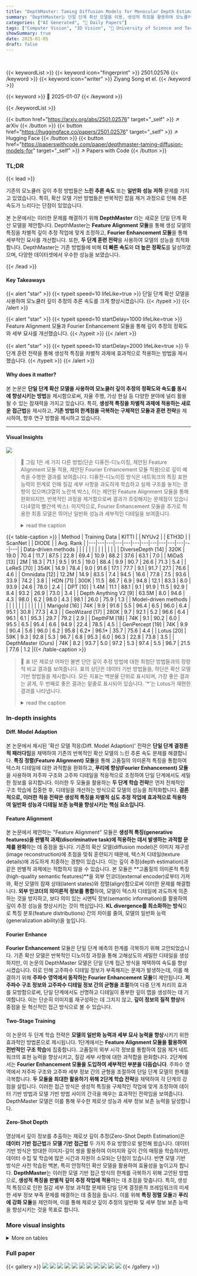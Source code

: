 ```yaml
---
title: "DepthMaster: Taming Diffusion Models for Monocular Depth Estimation"
summary: "DepthMaster는 단일 단계 확산 모델을 이용, 생성적 특징을 활용하여 모노큘러 깊이 추정의 정확도와 속도를 획기적으로 향상시켰습니다."
categories: ["AI Generated", "🤗 Daily Papers"]
tags: ["Computer Vision", "3D Vision", "🏢 University of Science and Technology of China (USTC)",]
showSummary: true
date: 2025-01-05
draft: false
---
```


<br>

{{< keywordList >}}
{{< keyword icon="fingerprint" >}} 2501.02576 {{< /keyword >}}
{{< keyword icon="writer" >}} Ziyang Song et el. {{< /keyword >}}
 
{{< keyword >}} 🤗 2025-01-07 {{< /keyword >}}
 
{{< /keywordList >}}

{{< button href="https://arxiv.org/abs/2501.02576" target="_self" >}}
↗ arXiv
{{< /button >}}
{{< button href="https://huggingface.co/papers/2501.02576" target="_self" >}}
↗ Hugging Face
{{< /button >}}
{{< button href="https://paperswithcode.com/paper/depthmaster-taming-diffusion-models-for" target="_self" >}}
↗ Papers with Code
{{< /button >}}




### TL;DR


{{< lead >}}

기존의 모노큘러 깊이 추정 방법들은 **느린 추론 속도** 또는 **일반화 성능 저하** 문제를 가지고 있었습니다. 특히, 확산 모델 기반 방법들은 반복적인 잡음 제거 과정으로 인해 추론 속도가 느리다는 단점이 있었습니다. 

본 논문에서는 이러한 문제를 해결하기 위해 **DepthMaster** 라는 새로운 단일 단계 확산 모델을 제안합니다. DepthMaster는 **Feature Alignment 모듈**을 통해 생성 모델의 특징을 차별적 깊이 추정 작업에 맞게 조정하고, **Fourier Enhancement 모듈**을 통해 세부적인 묘사를 개선합니다. 또한, **두 단계 훈련 전략**을 사용하여 모델의 성능을 최적화합니다.  DepthMaster는 기존 방법들에 비해 **더 빠른 속도**와 **더 높은 정확도**를 달성하였으며, 다양한 데이터셋에서 우수한 성능을 보였습니다.

{{< /lead >}}


#### Key Takeaways

{{< alert "star" >}}
{{< typeit speed=10 lifeLike=true >}} 단일 단계 확산 모델을 사용하여 모노큘러 깊이 추정의 추론 속도를 크게 향상시켰습니다. {{< /typeit >}}
{{< /alert >}}

{{< alert "star" >}}
{{< typeit speed=10 startDelay=1000 lifeLike=true >}} Feature Alignment 모듈과 Fourier Enhancement 모듈을 통해 깊이 추정의 정확도와 세부 묘사를 개선했습니다. {{< /typeit >}}
{{< /alert >}}

{{< alert "star" >}}
{{< typeit speed=10 startDelay=2000 lifeLike=true >}} 두 단계 훈련 전략을 통해 생성적 특징을 차별적 과제에 효과적으로 적용하는 방법을 제시했습니다. {{< /typeit >}}
{{< /alert >}}

#### Why does it matter?
본 논문은 **단일 단계 확산 모델을 사용하여 모노큘러 깊이 추정의 정확도와 속도를 동시에 향상시키는 방법**을 제시함으로써, 자율 주행, 가상 현실 등 다양한 분야에 널리 활용될 수 있는 잠재력을 가지고 있습니다. 특히, **생성적 특징을 차별적 과제에 적용하는 새로운 접근법**을 제시하고, **기존 방법의 한계점을 극복하는 구체적인 모듈과 훈련 전략**을 제시하여, 향후 연구 방향을 제시하고 있습니다.

------
#### Visual Insights



![](https://arxiv.org/html/2501.02576/x1.png)

> 🔼 그림 1은 세 가지 다른 방법(단순 디퓨전-디노이징, 제안된 Feature Alignment 모듈 적용, 제안된 Fourier Enhancement 모듈 적용)으로 깊이 예측을 수행한 결과를 보여줍니다.  디퓨전-디노이징 방식은 네트워크의 특징 표현 능력의 한계로 인해 질감 세부 사항을 과도하게 학습하고 실제 구조를 놓치는 경향이 있으며(3열의 노란색 박스), 이는 제안된 Feature Alignment 모듈을 통해 완화되지만, 반복적인 과정을 제거함으로써 결과가 흐릿해지는 문제점이 있습니다(4열의 빨간색 박스). 마지막으로, Fourier Enhancement 모듈을 추가로 적용한 최종 모델은 뛰어난 일반화 성능과 세부적인 디테일을 보여줍니다.
> <details>
> <summary>read the caption</summary>
> Figure 1: Visualization of different paradigms. “Denoise” refers to predicting depth in a diffusion-denoising way. Limited by the feature representation capability of the denoising network, predictions tend to overfit texture details and miss the real structure, as highlighted with yellow boxes in Column 3. “Stage1” alleviates this issue with the Feature Alignment module, but suffers from blurry outputs due to removing the iterative process, as highlighted with red boxes in Column 4. “Stage2” presents the final model fine-tuned with the Fourier Enhancement module, which exhibits excellent generalization and fine-grained details.
> </details>





{{< table-caption >}}
| Method | Training Data | KITTI |  | NYUv2 |  | ETH3D |  | ScanNet |  | DIODE |  | Avg. Rank |
|---|---|---|---|---|---|---|---|---|---|---|---|---|
| Data-driven methods |  |  |  |  |  |  |  |  |  |  |  |  |
| DiverseDepth [14] | 320K | 19.0 | 70.4 | 11.7 | 87.5 | 22.8 | 69.4 | 10.9 | 88.2 | 37.6 | 63.1 | 7.0 |
| MiDaS [13] | 2M | 18.3 | 71.1 | 9.5 | 91.5 | 19.0 | 88.4 | 9.9 | 90.7 | 26.6 | 71.3 | 5.4 |
| LeReS [70] | 354K | 14.9 | 78.4 | 9.0 | 91.6 | 17.1 | 77.7 | 9.1 | 91.7 | 27.1 | 76.6 | 4.6 |
| Omnidata [12] | 12.2M | 14.9 | 83.5 | 7.4 | 94.5 | 16.6 | 77.8 | 7.5 | 93.6 | 33.9 | 74.2 | 3.8 |
| HDN [71] | 300K | 11.5 | 86.7 | 6.9 | 94.8 | 12.1 | 83.3 | 8.0 | 93.9 | 24.6 | 78.0 | 2.4 |
| DPT [10] | 1.4M | 11.1 | 88.1 | 9.1 | 91.9 | 11.5 | 92.9 | 8.4 | 93.2 | 26.9 | 73.0 | 3.4 |
| Depth Anything V2 [9] | 63.5M | 8.0 | 94.6 | 4.3 | 98.0 | 6.2 | 98.0 | 4.3 | 98.1 | 26.0 | 75.9 | 1.3 |
| Model-driven methods |  |  |  |  |  |  |  |  |  |  |  |  |
| Marigold [16] | 74K | 9.9 | 91.6 | 5.5 | 96.4 | 6.5 | 96.0 | 6.4 | 95.1 | 30.8 | 77.3 | 4.3 |
| GeoWizard [17] | 280K | 9.7 | 92.1 | 5.2 | 96.6 | 6.4 | 96.1 | 6.1 | 95.3 | 29.7 | 79.2 | 2.9 |
| DepthFM [18] | 74K | 9.1 | 90.2 | 6.0 | 95.5 | 6.5 | 95.4 | 6.6 | 94.9 | 22.4 | 78.5 | 4.5 |
| GenPercept [19] | 74K | 9.9 | 90.4 | 5.6 | 96.0 | 6.2 | 95.8 | 6.2* | 96.1* | 35.7 | 75.6 | 4.4 |
| Lotus [20] | 59K | 9.3 | 92.8 | 5.3 | 96.7 | 6.8 | 95.3 | 6.0 | 96.3 | 22.8 | 73.8 | 3.5 |
| DepthMaster (Ours) | 74K | 8.2 | 93.7 | 5.0 | 97.2 | 5.3 | 97.4 | 5.5 | 96.7 | 21.5 | 77.6 | 1.2 |{{< /table-caption >}}

> 🔼 표 I은 제로샷 어파인 불변 단안 깊이 추정 방법에 대한 최첨단 방법들과의 정량적 비교 결과를 보여줍니다. 표의 상단은 데이터 기반 방법들을, 하단은 확산 모델 기반 방법들을 제시합니다. 모든 지표는 백분율 단위로 표시되며, 가장 좋은 결과는 굵게, 두 번째로 좋은 결과는 밑줄로 표시되어 있습니다. '*'는 Lotus가 재현한 결과를 나타냅니다.
> <details>
> <summary>read the caption</summary>
> TABLE I: Quantitative comparison with state-of-the-art zero-shot affine-invariant monocular depth estimation methods. The upper part lists data-driven methods and the lower part presents those based on diffusion models. All metrics are in percentage terms with “bold” best and “underline” second best. “*” stands for the results reproduced by Lotus.
> </details>





### In-depth insights


#### Diff. Model Adaption
본 논문에서 제시된 '확산 모델 적응(Diff. Model Adaption)' 전략은 **단일 단계 결정론적 패러다임**을 채택하여 기존의 반복적인 확산 모델의 느린 추론 속도 문제를 해결합니다.  **특징 정렬(Feature Alignment) 모듈**을 통해 고품질의 의미론적 특징을 통합하여 텍스처 디테일에 대한 과적합을 완화하고, **푸리에 향상(Fourier Enhancement) 모듈**을 사용하여 저주파 구조와 고주파 디테일을 적응적으로 조정하여 단일 단계에서도 세밀한 정보를 유지합니다. 이러한 두 모듈을 활용하는 **두 단계 학습 전략**은 먼저 전체적인 구조 학습에 집중한 후, 디테일을 개선하는 방식으로 모델의 성능을 최적화합니다.  **결론적으로, 이러한 적응 전략은 생성적 특징을 차별적 심도 추정 작업에 효과적으로 적용하여 일반화 성능과 디테일 보존 능력을 향상시키는 핵심 요소입니다.**

#### Feature Alignment
본 논문에서 제안하는 "Feature Alignment" 모듈은 **생성적 특징(generative features)을 판별적 과제(discriminative task)에 적용하는 데서 발생하는 과적합 문제를 완화**하는 데 중점을 둡니다.  기존의 확산 모델(diffusion model)은 이미지 재구성(image reconstruction)에 초점을 맞춰 훈련되기 때문에, 텍스처 디테일(texture details)에 과도하게 치중하는 경향이 있습니다. 이는 깊이 추정(depth estimation)과 같은 판별적 과제에는 적합하지 않을 수 있습니다.  본 모듈은 **고품질의 의미론적 특징(high-quality semantic features)**을 외부 인코더(external encoder)로부터 가져와, 확산 모델의 잠재 상태(latent states)와 정렬(align)함으로써 이러한 문제를 해결합니다.  **외부 인코더의 의미론적 정보를 통합**하여, 모델이 텍스처 디테일에 과도하게 의존하는 것을 방지하고, 보다 의미 있는 시맨틱 정보(semantic information)를 활용하여 깊이 추정 성능을 향상시키는 것이 핵심입니다.  **KL divergence를 최소화하는 방식**으로 특징 분포(feature distributions) 간의 차이를 줄여,  모델의 일반화 능력(generalization ability)을 높입니다.

#### Fourier Enhance
**Fourier Enhancement** 모듈은 단일 단계 예측의 한계를 극복하기 위해 고안되었습니다. 기존 확산 모델은 반복적인 디노이징 과정을 통해 고해상도의 세밀한 디테일을 생성하지만, 이 논문의 DepthMaster 모델은 단일 단계 접근 방식을 채택하여 속도를 향상시켰습니다. 이로 인해 고주파수 디테일 정보가 부족해지는 문제가 발생하는데, 이를 해결하기 위해 **주파수 영역에서 동작하는 Fourier Enhancement 모듈**이 제안됩니다.  **저주파수 구조 정보와 고주파수 디테일 정보 간의 균형을 조절**하여 다중 단계 처리의 효과를 모방함으로써, 단일 단계에서도 선명하고 디테일이 풍부한 깊이 맵을 생성하는 데 기여합니다.  이는 단순히 이미지를 재구성하는 데 그치지 않고, **깊이 정보의 질적 향상**에 중점을 둔 혁신적인 접근 방식으로 볼 수 있습니다.

#### Two-Stage Training
이 논문의 두 단계 학습 전략은 **모델의 일반화 능력과 세부 묘사 능력을 향상**시키기 위한 효과적인 방법론으로 제시됩니다. 1단계에서는 **Feature Alignment 모듈을 활용하여 전반적인 구조 학습**에 집중합니다. 고품질의 외부 시각 정보를 통합하여 잡음 제거 네트워크의 표현 능력을 향상시키고, 질감 세부 사항에 대한 과적합을 완화합니다. 2단계에서는 **Fourier Enhancement 모듈을 도입하여 세부적인 부분을 다듬습니다**. 주파수 영역에서 저주파 구조와 고주파 세부 정보 간의 균형을 조절하여 단일 단계 모델의 한계를 극복합니다. **두 모듈을 최대한 활용하기 위해 2단계 학습 전략**을 채택하여 각 단계의 강점을 살립니다. 이러한 접근 방식은 생성적 특징을 구체적인 작업에 맞게 조정하여 데이터 기반 방법과 모델 기반 방법 사이의 간극을 메우는 효과적인 전략임을 보여줍니다. DepthMaster 모델은 이를 통해 우수한 제로샷 성능과 세부 정보 보존 능력을 달성합니다.

#### Zero-Shot Depth
영상에서 깊이 정보를 추출하는 제로샷 깊이 추정(Zero-Shot Depth Estimation)은 **데이터 기반 접근법**과 **모델 기반 접근법** 두 가지 주요 방향으로 발전해 왔습니다. 데이터 기반 방식은 방대한 이미지-깊이 쌍을 활용하여 이미지와 깊이 간의 매핑을 학습하지만, 데이터 수집 및 학습에 많은 시간과 자원이 소모되는 단점이 있습니다. 반면 모델 기반 방식은 사전 학습된 백본, 특히 안정적인 확산 모델을 활용하여 효율성을 높이고자 합니다.  **DepthMaster**는 이러한 모델 기반 접근 방식의 한계를 극복하기 위해 고안된 방법으로, **생성적 특징을 판별적 깊이 추정 작업에 적용**하는 데 초점을 맞춥니다. 특히, 생성적 특징으로 인한 질감 세부 정보 과적합 문제와 단일 단계 결정론적 프레임워크의 미세한 세부 정보 부족 문제를 해결하는 데 중점을 둡니다. 이를 위해 **특징 정렬 모듈**과 **푸리에 강화 모듈**을 제안하며, 이를 통해 제로샷 깊이 추정의 일반화 및 세부 정보 보존 능력을 향상시키는 것을 목표로 합니다.


### More visual insights




<details>
<summary>More on tables
</summary>


{{< table-caption >}}
| Paradigm | KITTI AbsRel ↓ | KITTI δ₁ ↑ | NYUv2 AbsRel ↓ | NYUv2 δ₁ ↑ | ScanNet AbsRel ↓ | ScanNet δ₁ ↑ | ETH3D AbsRel ↓ | ETH3D δ₁ ↑ | DIODE AbsRel ↓ | DIODE δ₁ ↑ | Hypersim AbsRel ↓ | Hypersim F1 ↑ | Time (s) |
|---|---|---|---|---|---|---|---|---|---|---|---|---|---|---|
| I2L | - | - | 1.1 | 99.5 | 0.9 | 99.7 | - | - | 8.4 | 92.4 | 0.615 | - |
| Denoising | 10.4 | 90.2 | 5.7 | 96.0 | 6.9 | 94.6 | 6.4 | 95.7 | 30.9 | 76.8 | 0.274 | 12.91 |
| Deterministic* | 10.3 | 90.4 | 5.3 | 96.6 | 6.0 | 96.2 | 6.5 | 95.8 | 29.9 | 77.0 | 0.304 | 0.42 |
| Iterative | 10.0 | 91.1 | 5.2 | 96.7 | 5.9 | 96.1 | 6.1 | 96.3 | 29.4 | 77.8 | 0.310 | 0.83 |{{< /table-caption >}}
> 🔼 표 II는 DepthMaster 모델의 추론 방식(패러다임)에 대한 비교 실험 결과를 보여줍니다.  'I2L'은 I2L 인코더-디코더에 깊이 맵을 입력하고 재구성된 깊이 맵을 출력하는 방식을 의미합니다. 'Denoising'은 확산-탈잡음 방식을 사용하여 깊이를 예측하는 방식이고, 'Deterministic'은 RGB 이미지에서 직접 깊이를 예측하는 결정론적 방식입니다.  'Iterative'는 결정론적 방식으로 U-Net을 4회 반복하여 깊이를 정제하는 방식입니다. 표에는 각 방식에 대한 실험 결과(AbsRel, δ1, Inference Time)와 함께 DepthMaster 모델에서 사용된 방식(*)이 표시되어 있습니다.  본 실험은 다양한 깊이 추정 패러다임을 비교 분석하여 DepthMaster 모델의 효율성과 성능을 검증하기 위해 수행되었습니다.
> <details>
> <summary>read the caption</summary>
> TABLE II: Ablation of paradigm. “I2L” means feeding depth maps into I2L encoder-decoder and outputting reconstructed ones. “Denoising” and ”Deterministic” refer to predicting depth in diffusion-denoising and deterministic ways, respectively. “Iterative” means iterative refinement through the U-Net 4 times in a deterministic way. “*” indicates the paradigm we use.
> </details>

{{< table-caption >}}
| Depth Preprocess | KITTI |  | NYUv2 |  | ETH3D |  | ScanNet |  | DIODE |  |
|---|---|---|---|---|---|---|---|---|---|---|
| AbsRel ↓ | δ₁ ↑ | AbsRel ↓ | δ₁ ↑ | AbsRel ↓ | δ₁ ↑ | AbsRel ↓ | δ₁ ↑ | AbsRel ↓ | δ₁ ↑ |
| depth(D) | 10.3 | 90.4 | 5.3 | 96.6 | 6.5 | 95.8 | 6.0 | 96.2 | 29.9 | 77.0 |
| disparity(1/D) | 8.9 | 92.4 | 5.3 | 97.0 | 6.7 | 96.7 | 5.7 | 96.3 | 22.4 | 74.0 |
| sqrt disp(1/√D) | 8.7 | 93.1 | 5.1 | 97.3 | 5.5 | 97.2 | 5.8 | 96.4 | 21.8 | 77.2 |{{< /table-caption >}}
> 🔼 본 표는 depth pre-processing 방법의 영향을 분석한 결과를 보여줍니다. depth 대신 disparity를 예측하는 것이 outdoor 데이터셋에서 성능 향상을 가져오는 반면, square-root disparity를 사용하면 모든 데이터셋에서 일관된 성능 향상을 얻을 수 있음을 보여줍니다.
> <details>
> <summary>read the caption</summary>
> TABLE III: Ablation of depth preprocess. Predicting disparity instead of depth results in improved performance on outdoor datasets, while using square-root disparity leads to consistent improvements across all datasets.
> </details>

{{< table-caption >}}
| External Model Type | KITTI |  | NYUv2 |  | ETH3D |  | ScanNet |  | DIODE |  |
|---|---|---|---|---|---|---|---|---|---|---|
| AbsRel ↓ | 8.7 | 93.1 | 5.1 | 97.3 | 5.5 | 97.2 | 5.8 | 96.4 | 21.8 | 77.2 |
| baseline |  |  |  |  |  |  |  |  |  |  |
| OpenCLIP [80] | 8.5 | 93.3 | 5.0 | 97.3 | 5.4 | 97.4 | 5.6 | 96.5 | 21.8 | 77.1 |
| AIMv2 [81] | 8.4 | 93.4 | 5.1 | 97.3 | 5.5 | 97.3 | 5.6 | 96.6 | 21.7 | 77.5 |
| SAM [82] | 8.3 | 93.5 | 5.0 | 97.3 | 5.3 | 97.5 | 5.5 | 96.7 | 21.7 | 77.2 |
| DINOv2 [66] | 8.3 | 93.7 | 5.0 | 97.3 | 5.3 | 97.4 | 5.5 | 96.7 | 21.6 | 77.5 |{{< /table-caption >}}
> 🔼 본 표는 DepthMaster 모델의 Feature Alignment 모듈에서 다양한 외부 인코더를 사용했을 때의 성능 변화를 보여줍니다.  외부 인코더는 모델의 일반화 성능을 향상시키는 데 기여하며,  표에서 DINOv2가 가장 큰 성능 향상을 가져왔음을 확인할 수 있습니다.  각 외부 인코더에 대한 절대 상대 오차(AbsRel)와 정확도 지표(δ1, δ2)를 여러 데이터셋에 걸쳐 비교 분석하여 어떤 외부 인코더가 DepthMaster 모델의 성능 향상에 가장 효과적인지 보여줍니다.
> <details>
> <summary>read the caption</summary>
> TABLE IV: Ablation of External Model Type in Feature Alignment module. Introducing various external encoders can improve the generalization performance of the model, among which DINOv2 yields the greatest performance improvement.
> </details>

{{< table-caption >}}
| Location | KITTI |  | NYUv2 |  | ETH3D |  | ScanNet |  | DIODE |  |
|---|---|---|---|---|---|---|---|---|---|---|
| baseline | 8.7 | 93.1 | 5.1 | 97.3 | 5.5 | 97.2 | 5.8 | 96.4 | 21.8 | 77.2 |
| D1 | 8.5 | 93.5 | 5.0 | 97.3 | 5.3 | 97.5 | 5.6 | 96.6 | 21.8 | 77.4 |
| D2 | 8.4 | 93.6 | 5.1 | 97.3 | 5.4 | 97.4 | 5.5 | 96.6 | 21.5 | 77.7 |
| Mid | 8.3 | 93.7 | 5.0 | 97.3 | 5.3 | 97.4 | 5.5 | 96.7 | 21.6 | 77.5 |{{< /table-caption >}}
> 🔼 본 표는 U-Net의 다운샘플링 블록(D1, D2)과 중간 블록(Mid)에서 특징 정렬 모듈의 효과를 비교 분석한 결과를 보여줍니다. 특징 정렬 모듈을 적용한 위치에 따라 성능 변화를 살펴보고,  깊은 계층일수록 특징 정렬 모듈의 효과가 증가함을 보여줍니다.  즉,  U-Net의 낮은 계층보다는 높은 계층에 특징 정렬 모듈을 적용하는 것이 더 효과적임을 시사합니다.
> <details>
> <summary>read the caption</summary>
> TABLE V: Ablation of feature alignment location. “D1”, “D2” refer to the first and second down blocks of the U-Net, respectively. “Mid” means the middle block of the U-Net. The effectiveness of the Feature Alignment module increases as the number of the aligned layer grows deeper.
> </details>

{{< table-caption >}}
| Model | pixel | L<sub>h</sub> | FE | Two-stage | KITTI AbsRel ↓ | KITTI δ<sub>1</sub> ↑ | NYUv2 AbsRel ↓ | NYUv2 δ<sub>1</sub> ↑ | ETH3D AbsRel ↓ | ETH3D δ<sub>1</sub> ↑ | Scannet AbsRel ↓ | Scannet δ<sub>1</sub> ↑ | DIODE AbsRel ↓ | DIODE δ<sub>1</sub> ↑ | HyperSim F1 ↑ |
|---|---|---|---|---|---|---|---|---|---|---|---|---|---|---|---|---|
| M.Base |  |  |  |  | 8.7 | 93.1 | 5.1 | 97.3 | 5.5 | 97.2 | 5.8 | 96.4 | 21.8 | 77.2 | 0.306 |
| M.Pixel | ✓ |  |  |  | 8.6 | 93.0 | 5.2 | 97.2 | 5.4 | 97.1 | 5.5 | 96.8 | 21.5 | 77.7 | 0.307 |
| M.Huber | ✓ | ✓ |  |  | 8.5 | 93.0 | 5.0 | 97.2 | 5.5 | 97.1 | 5.5 | 96.9 | 21.6 | 77.4 | 0.308 |
| M.FE_Huber | ✓ | ✓ | ✓ |  | 8.3 | 93.5 | 5.1 | 97.2 | 5.3 | 97.2 | 5.5 | 96.7 | 21.6 | 77.4 | 0.314 |
| M.Full | ✓ | ✓ | ✓ | ✓ | 8.2 | 93.7 | 5.0 | 97.2 | 5.3 | 97.4 | 5.5 | 96.7 | 21.5 | 77.6 | 0.337 |{{< /table-caption >}}
> 🔼 표 VI는 제안된 모듈과 훈련 과정이 세부 정보 보존 기능을 효과적으로 향상시키는지 보여주는 세부 정보 보존에 대한 추가 분석 결과를 보여줍니다.  'pixel'은 픽셀 수준에서 제약 조건을 적용하는 것을 나타내고, 'FE'는 푸리에 향상 모듈을 나타내며,  'Lh'는 가중 다방향 그래디언트 손실을 나타내고, 'Two-stage'는 두 단계 훈련 과정을 나타냅니다. 이 표는 각 모듈과 훈련 전략이 개별적으로 그리고 조합하여 성능에 미치는 영향을 정량적으로 비교 분석하여, 제안된 방법의 효과를 명확히 제시합니다.
> <details>
> <summary>read the caption</summary>
> TABLE VI: Ablation of detail preservation. “pixel” indicates applying constraints at the pixel level. “FE” refers to the Fourier Enhancement module. “Lhsubscript𝐿ℎL_{h}italic_L start_POSTSUBSCRIPT italic_h end_POSTSUBSCRIPT” refers to the weighted multi-directional gradient loss. “Two-stage” means the two-stage training curriculum. The proposed modules and training curriculum effectively enhance the detail preservation capability.
> </details>

</details>




### Full paper

{{< gallery >}}
<img src="paper_images/1.png" class="grid-w50 md:grid-w33 xl:grid-w25" />
<img src="paper_images/2.png" class="grid-w50 md:grid-w33 xl:grid-w25" />
<img src="paper_images/3.png" class="grid-w50 md:grid-w33 xl:grid-w25" />
<img src="paper_images/4.png" class="grid-w50 md:grid-w33 xl:grid-w25" />
<img src="paper_images/5.png" class="grid-w50 md:grid-w33 xl:grid-w25" />
<img src="paper_images/6.png" class="grid-w50 md:grid-w33 xl:grid-w25" />
<img src="paper_images/7.png" class="grid-w50 md:grid-w33 xl:grid-w25" />
<img src="paper_images/8.png" class="grid-w50 md:grid-w33 xl:grid-w25" />
<img src="paper_images/9.png" class="grid-w50 md:grid-w33 xl:grid-w25" />
<img src="paper_images/10.png" class="grid-w50 md:grid-w33 xl:grid-w25" />
<img src="paper_images/11.png" class="grid-w50 md:grid-w33 xl:grid-w25" />
{{< /gallery >}}